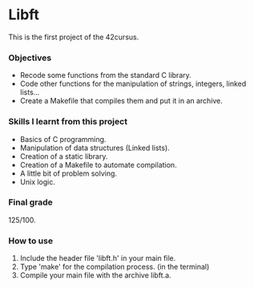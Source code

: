 # Libft

This is the first project of the 42cursus.

### Objectives
  * Recode some functions from the standard C library.
  * Code other functions for the manipulation of strings, integers, linked lists...
  * Create a Makefile that compiles them and put it in an archive.

### Skills I learnt from this project
  * Basics of C programming.
  * Manipulation of data structures (Linked lists).
  * Creation of a static library.
  * Creation of a Makefile to automate compilation.
  * A little bit of problem solving.
  * Unix logic.

### Final grade
125/100.

### How to use
 1. Include the header file 'libft.h' in your main file.
 2. Type 'make' for the compilation process. (in the terminal)
 3. Compile your main file with the archive libft.a.
